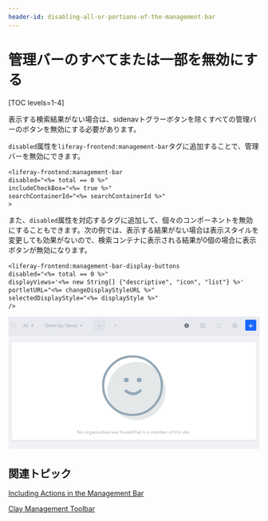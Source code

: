 ```yaml
---
header-id: disabling-all-or-portions-of-the-management-bar
---
```


# 管理バーのすべてまたは一部を無効にする

[TOC levels=1-4]

表示する検索結果がない場合は、sidenavトグラーボタンを除くすべての管理バーのボタンを無効にする必要があります。

`disabled`属性を`liferay-frontend:management-bar`タグに追加することで、管理バーを無効にできます。

    <liferay-frontend:management-bar
    disabled="<%= total == 0 %>"
    includeCheckBox="<%= true %>"
    searchContainerId="<%= searchContainerId %>"
    >

また、`disabled`属性を対応するタグに追加して、個々のコンポーネントを無効にすることもできます。次の例では、表示する結果がない場合は表示スタイルを変更しても効果がないので、検索コンテナに表示される結果が0個の場合に表示ボタンが無効になります。

    <liferay-frontend:management-bar-display-buttons
    disabled="<%= total == 0 %>"
    displayViews='<%= new String[] {"descriptive", "icon", "list"} %>'
    portletURL="<%= changeDisplayStyleURL %>"
    selectedDisplayStyle="<%= displayStyle %>"
    />

![図1：管理バーのすべてまたは一部を無効にできます。](../../../../images/liferay-frontend-taglib-management-bar-disabled.png)

## 関連トピック

[Including Actions in the Management Bar](/docs/7-1/tutorials/-/knowledge_base/t/including-actions-in-the-management-bar)

[Clay Management Toolbar](/docs/7-1/tutorials/-/knowledge_base/t/clay-management-toolbar)
